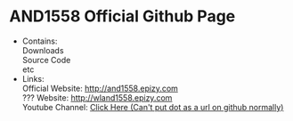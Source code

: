 # AND1558 Official Github Page
- Contains:\
Downloads\
Source Code\
etc
- Links:\
Official Website: http://and1558.epizy.com \
??? Website: http://wland1558.epizy.com \
Youtube Channel: <a href="https:\\youtube.com\@and1558.">Click Here (Can't put dot as a url on github normally)</a>
